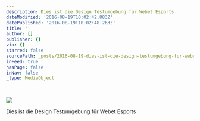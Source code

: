 ```yaml
---
description: Dies ist die Design Testumgebung für Webet Esports
dateModified: '2016-08-19T10:02:42.883Z'
datePublished: '2016-08-19T10:02:48.263Z'
title: ''
author: []
publisher: {}
via: {}
starred: false
sourcePath: _posts/2016-08-19-dies-ist-die-design-testumgebung-fur-webet-esports.md
inFeed: true
hasPage: false
inNav: false
_type: MediaObject

---
```

![](https://the-grid-user-content.s3-us-west-2.amazonaws.com/75285134-7f79-4522-88e4-5999259de293.png)

Dies ist die Design Testumgebung für Webet Esports